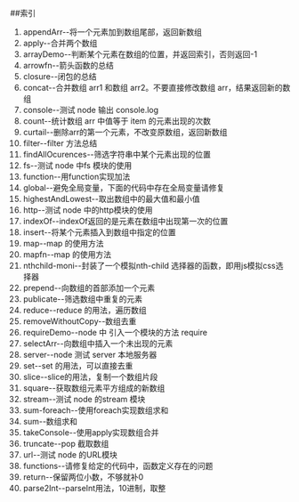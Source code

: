 ##索引
1. appendArr--将一个元素加到数组尾部，返回新数组
2. apply--合并两个数组
3. arrayDemo--判断某个元素在数组的位置，并返回索引，否则返回-1
4. arrowfn--箭头函数的总结
5. closure--闭包的总结
6. concat--合并数组 arr1 和数组 arr2。不要直接修改数组 arr，结果返回新的数组
7. console--测试 node 输出 console.log
8. count--统计数组 arr 中值等于 item 的元素出现的次数
9. curtail--删除arr的第一个元素，不改变原数组，返回新数组
10. filter--filter 方法总结
11. findAllOcurences--筛选字符串中某个元素出现的位置
12. fs--测试 node 中fs 模块的使用
13. function--用function实现加法
14. global--避免全局变量，下面的代码中存在全局变量请修复
15. highestAndLowest--取出数组中的最大值和最小值
16. http--测试 node 中的http模块的使用
17. indexOf--indexOf返回的是元素在数组中出现第一次的位置
18. insert--将某个元素插入到数组中指定的位置
19. map--map 的使用方法
20. mapfn--map 的使用方法
21. nthchild-moni--封装了一个模拟nth-child 选择器的函数，即用js模拟css选择器
22. prepend--向数组的首部添加一个元素
23. publicate--筛选数组中重复的元素
24. reduce--reduce 的用法，遍历数组
25. removeWithoutCopy--数组去重
26. requireDemo--node 中 引入一个模块的方法 require
27. selectArr--向数组中插入一个未出现的元素
28. server--node 测试 server 本地服务器
29. set--set 的用法，可以直接去重
30. slice--slice的用法，复制一个数组片段
31. square--获取数组元素平方组成的新数组
32. stream--测试 node 的stream 模块
33. sum-foreach--使用foreach实现数组求和
34. sum--数组求和
35. takeConsole--使用apply实现数组合并
36. truncate--pop 截取数组
37. url--测试 node 的URL模块
38. functions--请修复给定的代码中，函数定义存在的问题
39. return--保留两位小数，不够就补0
40. parse2Int--parseInt用法，10进制，取整

